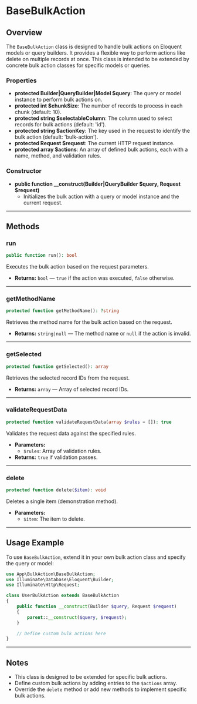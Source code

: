 # BaseBulkAction

## Overview

The `BaseBulkAction` class is designed to handle bulk actions on Eloquent models or query builders. It provides a
flexible way to perform actions like delete on multiple records at once. This class is intended to be extended by
concrete bulk action classes for specific models or queries.

### Properties

- **protected Builder|QueryBuilder|Model $query**: The query or model instance to perform bulk actions on.
- **protected int $chunkSize**: The number of records to process in each chunk (default: 10).
- **protected string $selectableColumn**: The column used to select records for bulk actions (default: 'id').
- **protected string $actionKey**: The key used in the request to identify the bulk action (default: 'bulk-action').
- **protected Request $request**: The current HTTP request instance.
- **protected array $actions**: An array of defined bulk actions, each with a name, method, and validation rules.

### Constructor

- **public function __construct(Builder|QueryBuilder $query, Request $request)**
    - Initializes the bulk action with a query or model instance and the current request.
---

## Methods

### run

```php
public function run(): bool
```

Executes the bulk action based on the request parameters.

- **Returns:** `bool` — `true` if the action was executed, `false` otherwise.

---

### getMethodName

```php
protected function getMethodName(): ?string
```

Retrieves the method name for the bulk action based on the request.

- **Returns:** `string|null` — The method name or `null` if the action is invalid.

---

### getSelected

```php
protected function getSelected(): array
```

Retrieves the selected record IDs from the request.

- **Returns:** `array` — Array of selected record IDs.

---

### validateRequestData

```php
protected function validateRequestData(array $rules = []): true
```

Validates the request data against the specified rules.

- **Parameters:**
    - `$rules`: Array of validation rules.
- **Returns:** `true` if validation passes.

---

### delete

```php
protected function delete($item): void
```

Deletes a single item (demonstration method).

- **Parameters:**
    - `$item`: The item to delete.

---

## Usage Example

To use `BaseBulkAction`, extend it in your own bulk action class and specify the query or model:

```php
use App\BulkAction\BaseBulkAction;
use Illuminate\Database\Eloquent\Builder;
use Illuminate\Http\Request;

class UserBulkAction extends BaseBulkAction
{
    public function __construct(Builder $query, Request $request)
    {
        parent::__construct($query, $request);
    }

    // Define custom bulk actions here
}
```

---

## Notes

- This class is designed to be extended for specific bulk actions.
- Define custom bulk actions by adding entries to the `$actions` array.
- Override the `delete` method or add new methods to implement specific bulk actions. 